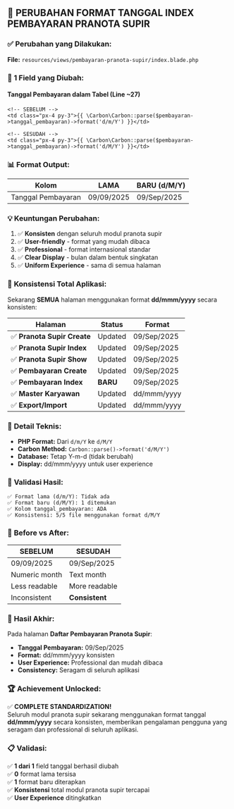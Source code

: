 ## 📅 PERUBAHAN FORMAT TANGGAL INDEX PEMBAYARAN PRANOTA SUPIR

### ✅ **Perubahan yang Dilakukan:**

**File:** `resources/views/pembayaran-pranota-supir/index.blade.php`

### 🔧 **1 Field yang Diubah:**

#### **Tanggal Pembayaran dalam Tabel** (Line ~27)

```blade
<!-- SEBELUM -->
<td class="px-4 py-3">{{ \Carbon\Carbon::parse($pembayaran->tanggal_pembayaran)->format('d/m/Y') }}</td>

<!-- SESUDAH -->
<td class="px-4 py-3">{{ \Carbon\Carbon::parse($pembayaran->tanggal_pembayaran)->format('d/M/Y') }}</td>
```

### 📊 **Format Output:**

| **Kolom**          | **LAMA**   | **BARU (d/M/Y)** |
| ------------------ | ---------- | ---------------- |
| Tanggal Pembayaran | 09/09/2025 | 09/Sep/2025      |

### 💡 **Keuntungan Perubahan:**

1. ✅ **Konsisten** dengan seluruh modul pranota supir
2. ✅ **User-friendly** - format yang mudah dibaca
3. ✅ **Professional** - format internasional standar
4. ✅ **Clear Display** - bulan dalam bentuk singkatan
5. ✅ **Uniform Experience** - sama di semua halaman

### 🎯 **Konsistensi Total Aplikasi:**

Sekarang **SEMUA** halaman menggunakan format **dd/mmm/yyyy** secara konsisten:

| **Halaman**                 | **Status** | **Format**  |
| --------------------------- | ---------- | ----------- |
| ✅ **Pranota Supir Create** | Updated    | 09/Sep/2025 |
| ✅ **Pranota Supir Index**  | Updated    | 09/Sep/2025 |
| ✅ **Pranota Supir Show**   | Updated    | 09/Sep/2025 |
| ✅ **Pembayaran Create**    | Updated    | 09/Sep/2025 |
| ✅ **Pembayaran Index**     | **BARU**   | 09/Sep/2025 |
| ✅ **Master Karyawan**      | Updated    | dd/mmm/yyyy |
| ✅ **Export/Import**        | Updated    | dd/mmm/yyyy |

### 🔧 **Detail Teknis:**

-   **PHP Format:** Dari `d/m/Y` ke `d/M/Y`
-   **Carbon Method:** `Carbon::parse()->format('d/M/Y')`
-   **Database:** Tetap Y-m-d (tidak berubah)
-   **Display:** dd/mmm/yyyy untuk user experience

### 🧪 **Validasi Hasil:**

```
✅ Format lama (d/m/Y): Tidak ada
✅ Format baru (d/M/Y): 1 ditemukan
✅ Kolom tanggal_pembayaran: ADA
✅ Konsistensi: 5/5 file menggunakan format d/M/Y
```

### 📸 **Before vs After:**

| **SEBELUM**   | **SESUDAH**    |
| ------------- | -------------- |
| 09/09/2025    | 09/Sep/2025    |
| Numeric month | Text month     |
| Less readable | More readable  |
| Inconsistent  | **Consistent** |

### 🎉 **Hasil Akhir:**

Pada halaman **Daftar Pembayaran Pranota Supir**:

-   **Tanggal Pembayaran:** 09/Sep/2025
-   **Format:** dd/mmm/yyyy konsisten
-   **User Experience:** Professional dan mudah dibaca
-   **Consistency:** Seragam di seluruh aplikasi

### 🏆 **Achievement Unlocked:**

✅ **COMPLETE STANDARDIZATION!**  
Seluruh modul pranota supir sekarang menggunakan format tanggal **dd/mmm/yyyy** secara konsisten, memberikan pengalaman pengguna yang seragam dan professional di seluruh aplikasi.

### 📋 **Validasi:**

✅ **1 dari 1** field tanggal berhasil diubah  
✅ **0** format lama tersisa  
✅ **1** format baru diterapkan  
✅ **Konsistensi** total modul pranota supir tercapai  
✅ **User Experience** ditingkatkan
